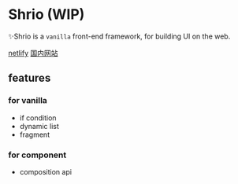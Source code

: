 # Shrio (WIP)

✨Shrio is a `vanilla` front-end framework, for building UI on the web.

[netlify](https://clever-rosalind-9cee08.netlify.app/)
[国内网站](https://shrio-8gz68v9mba15d6fa-1259330986.ap-shanghai.app.tcloudbase.com/)

## features

### for vanilla

- if condition
- dynamic list
- fragment

### for component

- composition api
